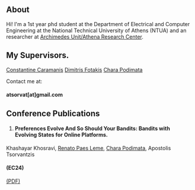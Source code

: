 ## About
Hi! I'm a 1st year phd student at the Department of Electrical and Computer Engineering at the National Technical University of Athens (NTUA) and an researcher at [Archimedes Unit/Athena Research Center](https://archimedesai.gr/en/). 
## My Supervisors.
[Constantine Caramanis](https://caramanis.github.io/)
[Dimitris Fotakis](http://www.softlab.ntua.gr/~fotakis/) 
[Chara Podimata](https://www.charapodimata.com/) 

Contact me at: 
#### atsorvat[at]gmail.com


## Conference Publications
1. #### Preferences Evolve And So Should Your Bandits: Bandits with Evolving States for Online Platforms.
Khashayar Khosravi, [Renato Paes Leme](https://www.renatoppl.com/), [Chara Podimata](https://www.charapodimata.com/), Apostolis Tsorvantzis 
#### (EC24) 
[(PDF)](https://arxiv.org/pdf/2307.11655.pdf) 
